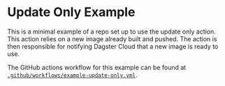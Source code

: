 # Update Only Example

This is a minimal example of a repo set up to use the update only action. This action relies on a new image already built and pushed. The action is then responsible for notifying Dagster Cloud that a new image is ready to use.

The GitHub actions workflow for this example can be found at
[`.github/workflows/example-update-only.yml`](../../.github/workflows/example-update-only.yml).
